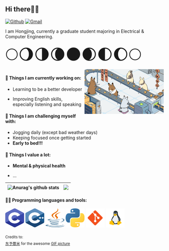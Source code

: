 ## Hi there👋🏻

[![Github](https://img.shields.io/badge/-Github-000?style=flat&logo=Github&logoColor=white)](https://github.com/chenhongjing)
[![Gmail](https://img.shields.io/badge/-Gmail-c14438?style=flat&logo=Gmail&logoColor=white)](mailto:hjjing.chen@gmail.com)


I am Hongjing, currently a graduate student majoring in Electrical & Computer Engineering.

<p>
<div align='left' ><font size='120'>🌕🌖🌗🌘🌑🌒🌓🌔🌕</font></div>
  <img align="right" alt="img" src="images/rabbit.gif" width="50%" height="auto" />


#### 🧀 Things I am currently working on:

- Learning to be a better developer

- Improving English skills, especially listening and speaking

#### 🥝 Things I am challenging myself with:

- Jogging daily (except bad weather days)
- Keeping focused once getting started
- **Early to bed!!!**

#### 🥛 Things I value a lot:

- **Mental & physical health**

- ...

| <a><img align="center" src="https://github-readme-stats.vercel.app/api?username=chenhongjing&show_icons=true&hide_border=true" alt="Anurag's github stats" /></a> | <a><img align="center" src="https://github-readme-stats.vercel.app/api/top-langs/?username=chenhongjing&layout=compact&hide_border=true" /></a> |
| ------------- | ------------- |

</p>

#### 🍬🧊 Programming languages and tools:

<p align="left">
	<img style="margin: auto;" src="images/c.svg" alt=c width="60" height="60"/> 
	<img style="margin: auto;" src="images/c++.svg" alt=c++ width="60" height="60"/> 
	<img style="margin: auto;" src="images/java.png" alt=java width="60" height="60"/>
  <img style="margin: auto;" src="images/python.png" alt=python width="60" height="60"/>
	<img style="margin: auto;" src="images/git.png" alt=git width="60" height="60"/>
  <img style="margin: auto;" src="images/linux.png" alt=linux width="60" height="60"/>
</p>

<sub>Credits to: <br/>[东予薏米](https://space.bilibili.com/23530/) for the awesome [GIF picture](images/rabbit.gif)</sub>
